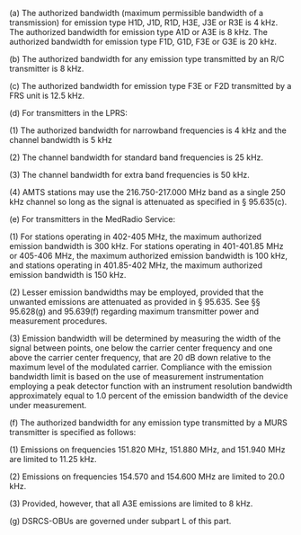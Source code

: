 (a) The authorized bandwidth (maximum permissible bandwidth of a transmission) for emission type H1D, J1D, R1D, H3E, J3E or R3E is 4 kHz. The authorized bandwidth for emission type A1D or A3E is 8 kHz. The authorized bandwidth for emission type F1D, G1D, F3E or G3E is 20 kHz.

(b) The authorized bandwidth for any emission type transmitted by an R/C transmitter is 8 kHz.

(c) The authorized bandwidth for emission type F3E or F2D transmitted by a FRS unit is 12.5 kHz.

(d) For transmitters in the LPRS:

(1) The authorized bandwidth for narrowband frequencies is 4 kHz and the channel bandwidth is 5 kHz

(2) The channel bandwidth for standard band frequencies is 25 kHz.

(3) The channel bandwidth for extra band frequencies is 50 kHz.

(4) AMTS stations may use the 216.750-217.000 MHz band as a single 250 kHz channel so long as the signal is attenuated as specified in § 95.635(c).

(e) For transmitters in the MedRadio Service:

(1) For stations operating in 402-405 MHz, the maximum authorized emission bandwidth is 300 kHz. For stations operating in 401-401.85 MHz or 405-406 MHz, the maximum authorized emission bandwidth is 100 kHz, and stations operating in 401.85-402 MHz, the maximum authorized emission bandwidth is 150 kHz.

(2) Lesser emission bandwidths may be employed, provided that the unwanted emissions are attenuated as provided in § 95.635. See §§ 95.628(g) and 95.639(f) regarding maximum transmitter power and measurement procedures.

(3) Emission bandwidth will be determined by measuring the width of the signal between points, one below the carrier center frequency and one above the carrier center frequency, that are 20 dB down relative to the maximum level of the modulated carrier. Compliance with the emission bandwidth limit is based on the use of measurement instrumentation employing a peak detector function with an instrument resolution bandwidth approximately equal to 1.0 percent of the emission bandwidth of the device under measurement.

(f) The authorized bandwidth for any emission type transmitted by a MURS transmitter is specified as follows:

(1) Emissions on frequencies 151.820 MHz, 151.880 MHz, and 151.940 MHz are limited to 11.25 kHz.

(2) Emissions on frequencies 154.570 and 154.600 MHz are limited to 20.0 kHz.

(3) Provided, however, that all A3E emissions are limited to 8 kHz.

(g) DSRCS-OBUs are governed under subpart L of this part.

